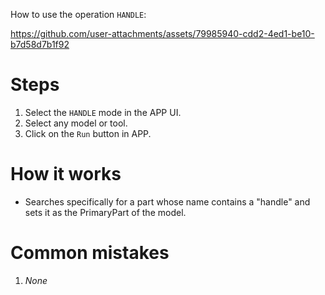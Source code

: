 How to use the operation `HANDLE`:

https://github.com/user-attachments/assets/79985940-cdd2-4ed1-be10-b7d58d7b1f92

# Steps
1. Select the `HANDLE` mode in the APP UI. 
2. Select any model or tool.
3. Click on the `Run` button in APP.

# How it works
- Searches specifically for a part whose name contains a "handle" and sets it as the PrimaryPart of the model.

# Common mistakes
1. *None*
